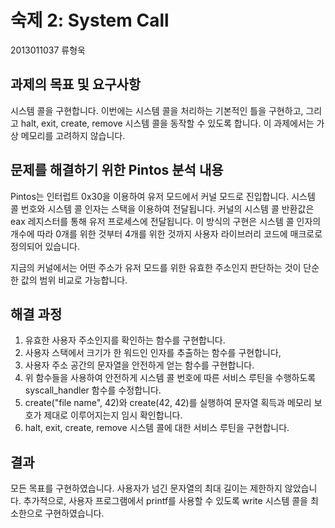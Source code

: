 숙제 2: System Call
==================
2013011037 류형욱

과제의 목표 및 요구사항
-------------------
시스템 콜을 구현합니다. 이번에는 시스템 콜을 처리하는 기본적인 틀을 구현하고, 그리고 halt, exit, create, remove 시스템 콜을 동작할 수 있도록 합니다. 이 과제에서는 가상 메모리를 고려하지 않습니다.

문제를 해결하기 위한 Pintos 분석 내용
--------------------------------
Pintos는 인터럽트 0x30을 이용하여 유저 모드에서 커널 모드로 진입합니다. 시스템 콜 번호와 시스템 콜 인자는 스택을 이용하여 전달됩니다. 커널의 시스템 콜 반환값은 eax 레지스터를 통해 유저 프로세스에 전달됩니다. 이 방식의 구현은 시스템 콜 인자의 개수에 따라 0개를 위한 것부터 4개를 위한 것까지 사용자 라이브러리 코드에 매크로로 정의되어 있습니다.

지금의 커널에서는 어떤 주소가 유저 모드를 위한 유효한 주소인지 판단하는 것이 단순한 값의 범위 비교로 가능합니다.

해결 과정
-------
1. 유효한 사용자 주소인지를 확인하는 함수를 구현합니다.
1. 사용자 스택에서 크기가 한 워드인 인자를 추출하는 함수를 구현합니다,
1. 사용자 주소 공간의 문자열을 안전하게 얻는 함수를 구현합니다.
1. 위 함수들을 사용하여 안전하게 시스템 콜 번호에 따른 서비스 루틴을 수행하도록 syscall_handler 함수를 수정합니다.
1. create("file name", 42)와 create(42, 42)를 실행하여 문자열 획득과 메모리 보호가 제대로 이루어지는지 임시 확인합니다.
1. halt, exit, create, remove 시스템 콜에 대한 서비스 루틴을 구현합니다.

결과
---
모든 목표를 구현하였습니다. 사용자가 넘긴 문자열의 최대 길이는 제한하지 않았습니다. 추가적으로, 사용자 프로그램에서 printf를 사용할 수 있도록 write 시스템 콜을 최소한으로 구현하였습니다.
